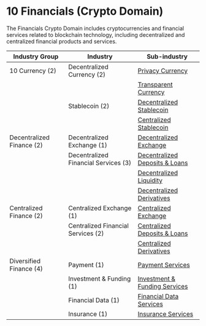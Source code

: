 # 10 Financials (Crypto Domain)

The Financials Crypto Domain includes cryptocurrencies and financial services related to blockchain technology, including decentralized and centralized financial products and services.

| Industry Group            | Industry                             | Sub-industry                                                                                                        |
| ------------------------- | ------------------------------------ | ------------------------------------------------------------------------------------------------------------------- |
| 10 Currency (2)           | Decentralized Currency (2)           | [Privacy Currency](currency-industry-group.md#privacy-currency-sub-industry)                                        |
|                           |                                      | [Transparent Currency](currency-industry-group.md#transparent-currency-sub-industry)                                |
|                           | Stablecoin (2)                       | [Decentralized Stablecoin](currency-industry-group.md#decentralized-stablecoin-sub-industry)                        |
|                           |                                      | [Centralized Stablecoin](currency-industry-group.md#centralized-stablecoin-sub-industry)                            |
| Decentralized Finance (2) | Decentralized Exchange (1)           | [Decentralized Exchange](decentralized-finance-industry-group.md#decentralized-exchange-sub-industry)               |
|                           | Decentralized Financial Services (3) | [Decentralized Deposits & Loans](decentralized-finance-industry-group.md#deposits-and-loans-sub-industry)           |
|                           |                                      | [Decentralized Liquidity](decentralized-finance-industry-group.md#decentralized-liquidity-services-sub-industry)    |
|                           |                                      | [Decentralized Derivatives](decentralized-finance-industry-group.md#decentralized-derivatives-sub-industry)         |
| Centralized Finance (2)   | Centralized Exchange (1)             | [Centralized Exchange](centralized-finance-industry-group.md#centralized-exchange-sub-industry)                     |
|                           | Centralized Financial Services (2)   | [Centralized Deposits & Loans](centralized-finance-industry-group.md#centralized-deposits-and-loans-sub-industry)   |
|                           |                                      | [Centralized Derivatives](centralized-finance-industry-group.md#centralized-derivatives-sub-industry)               |
| Diversified Finance (4)   | Payment (1)                          | [Payment Services](diversified-finance-industry-group.md#payment-services-sub-industry)                             |
|                           | Investment & Funding (1)             | [Investment & Funding Services](diversified-finance-industry-group.md#investment-and-funding-services-sub-industry) |
|                           | Financial Data (1)                   | [Financial Data Services](diversified-finance-industry-group.md#financial-data-services-sub-industry)               |
|                           | Insurance (1)                        | [Insurance Services](diversified-finance-industry-group.md#insurance-services-sub-industry)                         |
